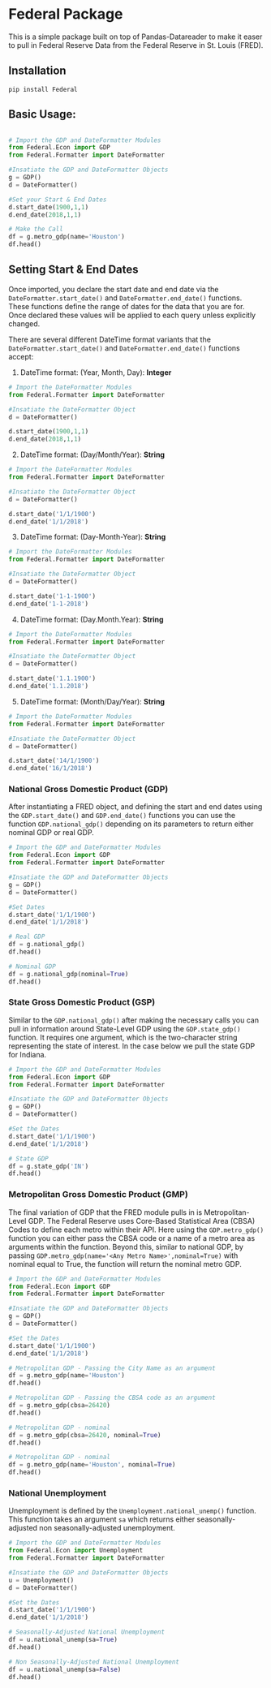 # Federal Package

This is a simple package built on top of Pandas-Datareader to make it easer to pull in Federal Reserve Data from the Federal Reserve in St. Louis (FRED).

## Installation

`pip install Federal`

## Basic Usage:

```python

# Import the GDP and DateFormatter Modules
from Federal.Econ import GDP
from Federal.Formatter import DateFormatter

#Insatiate the GDP and DateFormatter Objects
g = GDP()
d = DateFormatter()

#Set your Start & End Dates
d.start_date(1900,1,1)
d.end_date(2018,1,1)

# Make the Call
df = g.metro_gdp(name='Houston')
df.head()
```

## Setting Start & End Dates

Once imported, you declare the start date and end date via the `DateFormatter.start_date()` and `DateFormatter.end_date()` functions. These functions define the range of dates for the data that you are for. Once declared these values will be applied to each query unless explicitly changed.

There are several different DateTime format variants that the `DateFormatter.start_date()` and `DateFormatter.end_date()` functions accept:

1. DateTime format: (Year, Month, Day): **Integer**
```python
# Import the DateFormatter Modules
from Federal.Formatter import DateFormatter

#Insatiate the DateFormatter Object
d = DateFormatter()

d.start_date(1900,1,1)
d.end_date(2018,1,1)
```

2. DateTime format: (Day/Month/Year): **String**
```python
# Import the DateFormatter Modules
from Federal.Formatter import DateFormatter

#Insatiate the DateFormatter Object
d = DateFormatter()

d.start_date('1/1/1900')
d.end_date('1/1/2018')
```

3. DateTime format: (Day-Month-Year): **String**
```python
# Import the DateFormatter Modules
from Federal.Formatter import DateFormatter

#Insatiate the DateFormatter Object
d = DateFormatter()

d.start_date('1-1-1900')
d.end_date('1-1-2018')
```

4. DateTime format: (Day.Month.Year): **String**
```python
# Import the DateFormatter Modules
from Federal.Formatter import DateFormatter

#Insatiate the DateFormatter Object
d = DateFormatter()

d.start_date('1.1.1900')
d.end_date('1.1.2018')
```

5. DateTime format: (Month/Day/Year): **String**
```python
# Import the DateFormatter Modules
from Federal.Formatter import DateFormatter

#Insatiate the DateFormatter Object
d = DateFormatter()

d.start_date('14/1/1900')
d.end_date('16/1/2018')
```

### National Gross Domestic Product (GDP)

After instantiating a FRED object, and defining the start and end dates using the `GDP.start_date()` and `GDP.end_date()` functions you can use the function `GDP.national_gdp()` depending on its parameters to return either nominal GDP or real GDP.

```python
# Import the GDP and DateFormatter Modules
from Federal.Econ import GDP
from Federal.Formatter import DateFormatter

#Insatiate the GDP and DateFormatter Objects
g = GDP()
d = DateFormatter()

#Set Dates
d.start_date('1/1/1900')
d.end_date('1/1/2018')

# Real GDP
df = g.national_gdp()
df.head()

# Nominal GDP
df = g.national_gdp(nominal=True)
df.head()
```

### State Gross Domestic Product (GSP)

Similar to the `GDP.national_gdp()` after making the necessary calls you can pull in information around State-Level GDP using the `GDP.state_gdp()` function. It requires one argument, which is the two-character string representing the state of interest. In the case below we pull the state GDP for Indiana.

```python
# Import the GDP and DateFormatter Modules
from Federal.Econ import GDP
from Federal.Formatter import DateFormatter

#Insatiate the GDP and DateFormatter Objects
g = GDP()
d = DateFormatter()

#Set the Dates
d.start_date('1/1/1900')
d.end_date('1/1/2018')

# State GDP
df = g.state_gdp('IN')
df.head()
```

### Metropolitan Gross Domestic Product (GMP)

The final variation of GDP that the FRED module pulls in is Metropolitan-Level GDP. The Federal Reserve uses Core-Based Statistical Area (CBSA) Codes to define each metro within their API. Here using the `GDP.metro_gdp()` function you can either pass the CBSA code or a name of a metro area as arguments within the function. Beyond this, similar to national GDP, by passing `GDP.metro_gdp(name='<Any Metro Name>',nominal=True)` with nominal equal to True, the function will return the nominal metro GDP.


```python
# Import the GDP and DateFormatter Modules
from Federal.Econ import GDP
from Federal.Formatter import DateFormatter

#Insatiate the GDP and DateFormatter Objects
g = GDP()
d = DateFormatter()

#Set the Dates
d.start_date('1/1/1900')
d.end_date('1/1/2018')

# Metropolitan GDP - Passing the City Name as an argument
df = g.metro_gdp(name='Houston')
df.head()

# Metropolitan GDP - Passing the CBSA code as an argument
df = g.metro_gdp(cbsa=26420)
df.head()

# Metropolitan GDP - nominal
df = g.metro_gdp(cbsa=26420, nominal=True)
df.head()

# Metropolitan GDP - nominal
df = g.metro_gdp(name='Houston', nominal=True)
df.head()
```
### National Unemployment

Unemployment is defined by the `Unemployment.national_unemp()` function. This function takes an argument `sa` which returns either seasonally-adjusted non seasonally-adjusted unemployment.

```python
# Import the GDP and DateFormatter Modules
from Federal.Econ import Unemployment
from Federal.Formatter import DateFormatter

#Insatiate the GDP and DateFormatter Objects
u = Unemployment()
d = DateFormatter()

#Set the Dates
d.start_date('1/1/1900')
d.end_date('1/1/2018')

# Seasonally-Adjusted National Unemployment
df = u.national_unemp(sa=True)
df.head()

# Non Seasonally-Adjusted National Unemployment
df = u.national_unemp(sa=False)
df.head()
